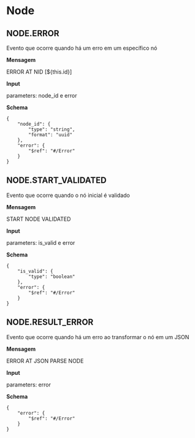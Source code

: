 
# Node

## NODE.ERROR

Evento que ocorre quando há um erro em um específico nó

**Mensagem**

ERROR AT NID [${this.id}]

**Input**

parameters: node_id e error

**Schema**

```
{
    "node_id": {
        "type": "string",
        "format": "uuid"
    },
    "error": {
        "$ref": "#/Error"
    }
}
```
## NODE.START_VALIDATED

Evento que ocorre quando o nó inicial é validado

**Mensagem**

START NODE VALIDATED

**Input**

parameters: is_valid e error

**Schema**

```
{
    "is_valid": {
        "type": "boolean"
    },
    "error": {
        "$ref": "#/Error"
    }
}
```
## NODE.RESULT_ERROR

Evento que ocorre quando há um erro ao transformar o nó em um JSON

**Mensagem**

ERROR AT JSON PARSE NODE

**Input**

parameters: error

**Schema**

```
{
    "error": {
        "$ref": "#/Error"
    }
}
```